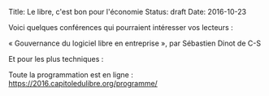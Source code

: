 Title: Le libre, c'est bon pour l'économie
Status: draft
Date: 2016-10-23

Voici quelques conférences qui pourraient intéresser vos lecteurs :

« Gouvernance du logiciel libre en entreprise », par Sébastien Dinot de C-S



Et pour les plus techniques :

Toute la programmation est en ligne :
https://2016.capitoledulibre.org/programme/
